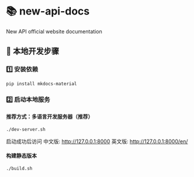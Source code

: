 # 📚 new-api-docs
New API official website documentation

## 🚀 本地开发步骤

### 1️⃣ 安装依赖
```bash
pip install mkdocs-material
```

### 2️⃣ 启动本地服务
#### 推荐方式：多语言开发服务器（推荐）
```bash
./dev-server.sh
```
启动成功后访问
中文版: http://127.0.0.1:8000
英文版: http://127.0.0.1:8000/en/

#### 构建静态版本
```bash
./build.sh
```
